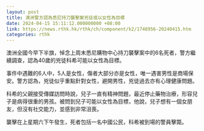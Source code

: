 ```yaml
---
layout: post
title: 澳洲警方認為悉尼持刀襲擊案兇徒或以女性為目標
date: 2024-04-15 15:11:12.000000000 +08:00
link: https://news.rthk.hk/rthk/ch/component/k2/1748956-20240415.htm
categories: rthk
---
```


澳洲全國今早下半旗，悼念上周末悉尼購物中心持刀襲擊案中的6名死者，警方繼續調查，認為40歲的兇徒科希可能以女性為目標。

事件中遇難的6人中，5人是女性，傷者大部分亦是女性，唯一遇害男性是商場保安。警方認為，兇徒似乎重點針對女性，避開男性，兇徒過去亦有心理健康問題。

科希的父親接受傳媒訪問時說，兒子一直有精神問題，最近停止藥物治療，形容兒子是病得很重的男孩。被問到兒子可能以女性為目標，他說，兒子想有一個女朋友，但沒有社交能力，並感到非常沮喪。

襲擊在上星期六下午發生，死者包括一名中國公民，科希被到場的警員擊斃。
